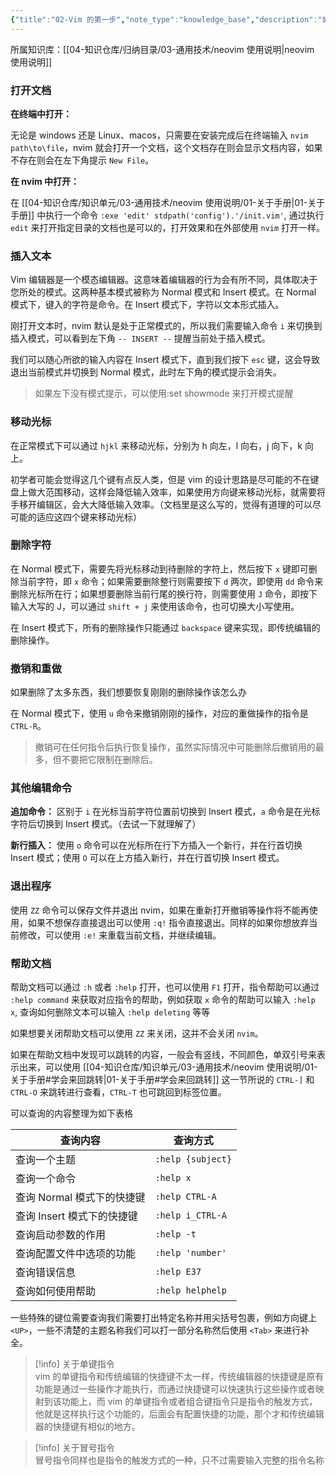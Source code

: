 ```yaml
---
{"title":"02-Vim 的第一步","note_type":"knowledge_base","description":"如何使用 neovim 打开文件，并进行编辑","tags":["开发工具","neovim"],"create_time":"2024-08-13","update_time":"2025-02-19","dg-home":false,"dg-publish":true,"aliase":null,"root":"neovim 使用说明","permalink":"/04-知识仓库/知识单元/03-通用技术/neovim 使用说明/02-Vim 的第一步/","dgPassFrontmatter":true,"noteIcon":"","created":"2024-08-13","updated":"2025-02-19"}
---
```



所属知识库：[[04-知识仓库/归纳目录/03-通用技术/neovim 使用说明\|neovim 使用说明]]

### 打开文档

**在终端中打开：**

无论是 windows 还是 Linux、macos，只需要在安装完成后在终端输入 `nvim path\to\file`，nvim 就会打开一个文档，这个文档存在则会显示文档内容，如果不存在则会在左下角提示 `New File`。

**在 nvim 中打开：**

在 [[04-知识仓库/知识单元/03-通用技术/neovim 使用说明/01-关于手册\|01-关于手册]] 中执行一个命令 `:exe 'edit' stdpath('config').'/init.vim'`, 通过执行 `edit` 来打开指定目录的文档也是可以的，打开效果和在外部使用 `nvim` 打开一样。

### 插入文本

Vim 编辑器是一个模态编辑器。这意味着编辑器的行为会有所不同，具体取决于您所处的模式。这两种基本模式被称为 Normal 模式和 Insert 模式。在 Normal 模式下，键入的字符是命令。在 Insert 模式下，字符以文本形式插入。

刚打开文本时，nvim 默认是处于正常模式的，所以我们需要输入命令 `i` 来切换到插入模式，可以看到左下角 `-- INSERT --` 提醒当前处于插入模式。

我们可以随心所欲的输入内容在 Insert 模式下，直到我们按下 `esc` 键，这会导致退出当前模式并切换到 Normal 模式，此时左下角的模式提示会消失。

> 如果左下没有模式提示，可以使用:set showmode 来打开模式提醒

### 移动光标

在正常模式下可以通过 `hjkl` 来移动光标，分别为 h 向左，l 向右，j 向下，k 向上。

初学者可能会觉得这几个键有点反人类，但是 vim 的设计思路是尽可能的不在键盘上做大范围移动，这样会降低输入效率，如果使用方向键来移动光标，就需要将手移开编辑区，会大大降低输入效率。（文档里是这么写的，觉得有道理的可以尽可能的适应这四个键来移动光标）

### 删除字符

在 Normal 模式下，需要先将光标移动到待删除的字符上，然后按下 `x` 键即可删除当前字符，即 `x` 命令；如果需要删除整行则需要按下 `d` 两次，即使用 `dd` 命令来删除光标所在行；如果想要删除当前行尾的换行符，则需要使用 `J` 命令，即按下输入大写的 J，可以通过 `shift + j` 来使用该命令，也可切换大小写使用。

在 Insert 模式下，所有的删除操作只能通过 `backspace` 键来实现，即传统编辑的删除操作。

### 撤销和重做

如果删除了太多东西，我们想要恢复刚刚的删除操作该怎么办

在 Normal 模式下，使用 `u` 命令来撤销刚刚的操作，对应的重做操作的指令是 `CTRL-R`。

> 撤销可在任何指令后执行恢复操作，虽然实际情况中可能删除后撤销用的最多，但不要把它限制在删除后。

### 其他编辑命令

**追加命令：** 区别于 `i` 在光标当前字符位置前切换到 Insert 模式，`a` 命令是在光标字符后切换到 Insert 模式。（去试一下就理解了）

**新行插入：** 使用 `o` 命令可以在光标所在行下方插入一个新行，并在行首切换 Insert 模式；使用 `O` 可以在上方插入新行，并在行首切换 Insert 模式。

### 退出程序

使用 `ZZ` 命令可以保存文件并退出 nvim，如果在重新打开撤销等操作将不能再使用，如果不想保存直接退出可以使用 `:q!` 指令直接退出。同样的如果你想放弃当前修改，可以使用 `:e!` 来重载当前文档，并继续编辑。

### 帮助文档

帮助文档可以通过 `:h` 或者 `:help` 打开，也可以使用 `F1` 打开，指令帮助可以通过 `:help command` 来获取对应指令的帮助，例如获取 `x` 命令的帮助可以输入 `:help x`, 查询如何删除文本可以输入 `:help deleting` 等等

如果想要关闭帮助文档可以使用 `ZZ` 来关闭，这并不会关闭 `nvim`。

如果在帮助文档中发现可以跳转的内容，一般会有竖线，不同颜色，单双引号来表示出来，可以使用 [[04-知识仓库/知识单元/03-通用技术/neovim 使用说明/01-关于手册#学会来回跳转\|01-关于手册#学会来回跳转]] 这一节所说的 `CTRL-]` 和 `CTRL-O` 来跳转进行查看，`CTRL-T` 也可跳回到标签位置。

可以查询的内容整理为如下表格

| 查询内容                   | 查询方式          |
| -------------------------- | ----------------- |
| 查询一个主题               | `:help {subject}` |
| 查询一个命令               | `:help x`         |
| 查询 Normal 模式下的快捷键 | `:help CTRL-A`    |
| 查询 Insert 模式下的快捷键 | `:help i_CTRL-A`  |
| 查询启动参数的作用         | `:help -t`        |
| 查询配置文件中选项的功能   | `:help 'number'`  |
| 查询错误信息               | `:help E37`       |
| 查询如何使用帮助           | `:help helphelp`  |

一些特殊的键位需要查询我们需要打出特定名称并用尖括号包裹，例如方向键上 `<UP>`，一些不清楚的主题名称我们可以打一部分名称然后使用 `<Tab>` 来进行补全。

> [!info] 关于单键指令  
> vim 的单键指令和传统编辑的快捷键不太一样，传统编辑器的快捷键是原有功能是通过一些操作才能执行，而通过快捷键可以快速执行这些操作或者映射到该功能上，而 vim 的单键指令或者组合键指令只是指令的触发方式，他就是这样执行这个功能的，后面会有配置快捷的功能，那个才和传统编辑器的快捷键有相似的地方。

> [!info] 关于冒号指令  
> 冒号指令同样也是指令的触发方式的一种，只不过需要输入完整的指令名称
